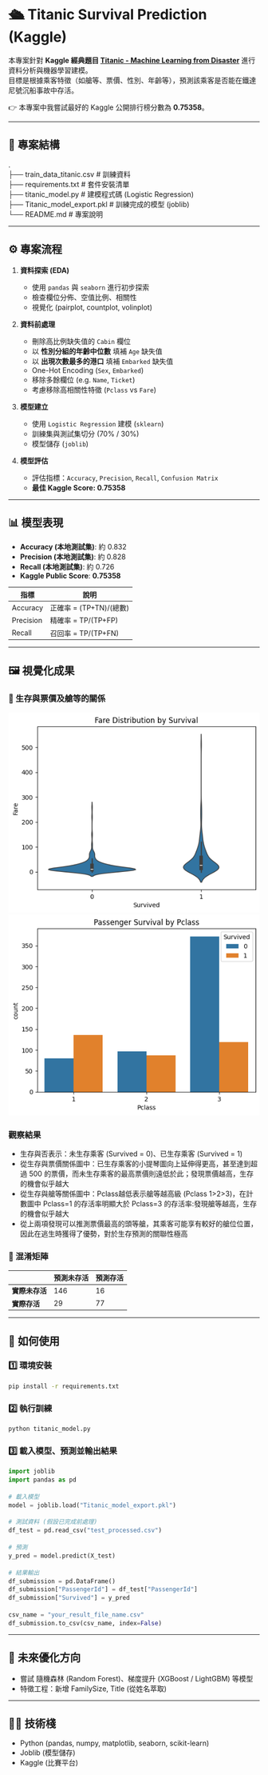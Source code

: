 # 🛳️ Titanic Survival Prediction (Kaggle)

本專案針對 **Kaggle 經典題目 [Titanic - Machine Learning from Disaster](https://www.kaggle.com/c/titanic)** 進行資料分析與機器學習建模。  
目標是根據乘客特徵（如艙等、票價、性別、年齡等），預測該乘客是否能在鐵達尼號沉船事故中存活。  

👉 本專案中我嘗試最好的 Kaggle 公開排行榜分數為 **0.75358**。

---

## 📂 專案結構

. <br>
├── train_data_titanic.csv # 訓練資料 <br>
├── requirements.txt # 套件安裝清單 <br>
├── titanic_model.py # 建模程式碼 (Logistic Regression) <br>
├── Titanic_model_export.pkl # 訓練完成的模型 (joblib) <br>
└── README.md # 專案說明 


---

## ⚙️ 專案流程

1. **資料探索 (EDA)**  
   - 使用 `pandas` 與 `seaborn` 進行初步探索  
   - 檢查欄位分佈、空值比例、相關性  
   - 視覺化 (pairplot, countplot, volinplot)

2. **資料前處理**
   - 刪除高比例缺失值的 `Cabin` 欄位  
   - 以 **性別分組的年齡中位數** 填補 `Age` 缺失值  
   - 以 **出現次數最多的港口** 填補 `Embarked` 缺失值  
   - One-Hot Encoding (`Sex`, `Embarked`)  
   - 移除多餘欄位 (e.g. `Name`, `Ticket`)  
   - 考慮移除高相關性特徵 (`Pclass` vs `Fare`)

3. **模型建立**
   - 使用 `Logistic Regression` 建模 (`sklearn`)  
   - 訓練集與測試集切分 (70% / 30%)  
   - 模型儲存 (`joblib`)

4. **模型評估**
   - 評估指標：`Accuracy`, `Precision`, `Recall`, `Confusion Matrix`  
   - **最佳 Kaggle Score: 0.75358**

---

## 📊 模型表現

- **Accuracy (本地測試集)**: 約 0.832
- **Precision (本地測試集)**: 約 0.828
- **Recall (本地測試集)**: 約 0.726
- **Kaggle Public Score**: **0.75358**

| 指標 | 說明 |
|------|------|
| Accuracy | 正確率 = (TP+TN)/(總數) |
| Precision | 精確率 = TP/(TP+FP) |
| Recall | 召回率 = TP/(TP+FN) |

---

## 🖼️ 視覺化成果

### 📌 生存與票價及艙等的關係
![Fare_vs_Survival](https://github.com/CarrieFu05/ML_Titanic-predict/blob/main/survived_fare.png)
![Pclass_vs_Survival](https://github.com/CarrieFu05/ML_Titanic-predict/blob/main/survived_pclass.png)

### 觀察結果
- 生存與否表示：未生存乘客 (Survived = 0)、已生存乘客 (Survived = 1)
- 從生存與票價關係圖中：已生存乘客的小提琴圖向上延伸得更高，甚至達到超過 500 的票價，而未生存乘客的最高票價則遠低於此；發現票價越高，生存的機會似乎越大
- 從生存與艙等關係圖中：Pclass越低表示艙等越高級 (Pclass 1>2>3)，在計數圖中 Pclass=1 的存活率明顯大於 Pclass=3 的存活率:發現艙等越高，生存的機會似乎越大
- 從上兩項發現可以推測票價最高的頭等艙，其乘客可能享有較好的艙位位置，因此在逃生時獲得了優勢，對於生存預測的關聯性極高


### 📌 混淆矩陣
|                | 預測未存活 | 預測存活 |
|----------------|------------|----------|
| **實際未存活** | 146        | 16       |
| **實際存活**   | 29         | 77       |

---

## 🚀 如何使用

### 1️⃣ 環境安裝
```bash
pip install -r requirements.txt
```

### 2️⃣ 執行訓練
```bash
python titanic_model.py
```

### 3️⃣ 載入模型、預測並輸出結果
```python
import joblib
import pandas as pd

# 載入模型
model = joblib.load("Titanic_model_export.pkl")

# 測試資料 (假設已完成前處理)
df_test = pd.read_csv("test_processed.csv")

# 預測
y_pred = model.predict(X_test)

# 結果輸出
df_submission = pd.DataFrame()
df_submission["PassengerId"] = df_test["PassengerId"]
df_submission["Survived"] = y_pred

csv_name = "your_result_file_name.csv"
df_submission.to_csv(csv_name, index=False)
```

---

## 🔮 未來優化方向
- 嘗試 隨機森林 (Random Forest)、梯度提升 (XGBoost / LightGBM) 等模型
- 特徵工程：新增 FamilySize, Title (從姓名萃取)

---

## 🧑‍💻 技術棧
- Python (pandas, numpy, matplotlib, seaborn, scikit-learn)
- Joblib (模型儲存)
- Kaggle (比賽平台)

